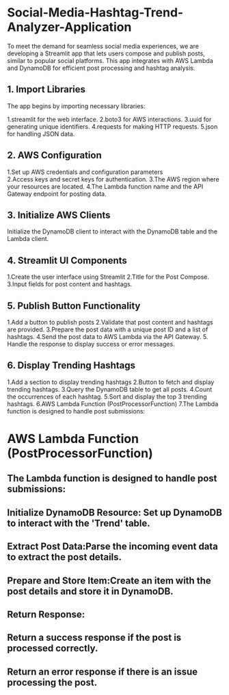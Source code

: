 # Social-Media-Hashtag-Trend-Analyzer-Application

To meet the demand for seamless social media experiences, we are developing a Streamlit app that lets users compose and publish posts, similar to popular social platforms. This app integrates with AWS Lambda and DynamoDB for efficient post processing and hashtag analysis.

## 1. Import Libraries
The app begins by importing necessary libraries:

1.streamlit for the web interface. 
2.boto3 for AWS interactions. 
3.uuid for generating unique identifiers. 
4.requests for making HTTP requests. 
5.json for handling JSON data. 

## 2. AWS Configuration
1.Set up AWS credentials and configuration parameters  
2.Access keys and secret keys for authentication. 
3.The AWS region where your resources are located. 
4.The Lambda function name and the API Gateway endpoint for posting data. 

## 3. Initialize AWS Clients
Initialize the DynamoDB client to interact with the DynamoDB table and the Lambda client. 

## 4. Streamlit UI Components
1.Create the user interface using Streamlit 
2.Title for the Post Compose. 
3.Input fields for post content and hashtags. 

## 5. Publish Button Functionality
1.Add a button to publish posts 
2.Validate that post content and hashtags are provided. 
3.Prepare the post data with a unique post ID and a list of hashtags. 
4.Send the post data to AWS Lambda via the API Gateway. 
5. Handle the response to display success or error messages. 

## 6. Display Trending Hashtags
1.Add a section to display trending hashtags 
2.Button to fetch and display trending hashtags. 
3.Query the DynamoDB table to get all posts. 
4.Count the occurrences of each hashtag. 
5.Sort and display the top 3 trending hashtags. 
6.AWS Lambda Function (PostProcessorFunction) 
7.The Lambda function is designed to handle post submissions: 

# AWS Lambda Function (PostProcessorFunction)
## The Lambda function is designed to handle post submissions:

## Initialize DynamoDB Resource: Set up DynamoDB to interact with the 'Trend' table.
## Extract Post Data:Parse the incoming event data to extract the post details.
## Prepare and Store Item:Create an item with the post details and store it in DynamoDB.
## Return Response:
## Return a success response if the post is processed correctly.
## Return an error response if there is an issue processing the post.
